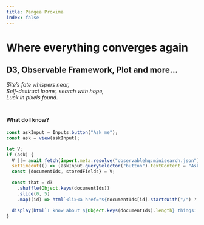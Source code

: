 ```yaml
---
title: Pangea Proxima
index: false
---
```


# Where everything converges again

## D3, Observable Framework, Plot and more…

<p class=warning><em>Site’s fate whispers near,
<br>Self-destruct looms, search with hope,
<br>Luck in pixels found.</em></p>

<h4 style="margin-top: 3em;">What do I know?</h4>

```js
const askInput = Inputs.button("Ask me");
const ask = view(askInput);
```

```js
let V;
if (ask) {
  V ||= await fetch(import.meta.resolve("observablehq:minisearch.json")).then((d) => d.json());
  setTimeout(() => (askInput.querySelector("button").textContent = "Ask me again"), 4000);
  const {documentIds, storedFields} = V;

  const that = d3
    .shuffle(Object.keys(documentIds))
    .slice(0, 5)
    .map((id) => html`<li><a href="${documentIds[id].startsWith("/") ? ".":""}${documentIds[id]}">${storedFields[id].title}</a></li>`);

  display(html`I know about ${Object.keys(documentIds).length} things: ${that} `);
}
```
